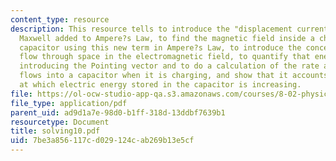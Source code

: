 ```yaml
---
content_type: resource
description: This resource tells to introduce the "displacement current" term that
  Maxwell added to Ampere?s Law, to find the magnetic field inside a charging cylindrical
  capacitor using this new term in Ampere?s Law, to introduce the concept of energy
  flow through space in the electromagnetic field, to quantify that energy flow by
  introducing the Pointing vector and to do a calculation of the rate at which energy
  flows into a capacitor when it is charging, and show that it accounts for the rate
  at which electric energy stored in the capacitor is increasing.
file: https://ol-ocw-studio-app-qa.s3.amazonaws.com/courses/8-02-physics-ii-electricity-and-magnetism-spring-2007/7be3a856117cd029124cab269b13e5cf_solving10.pdf
file_type: application/pdf
parent_uid: ad9d1a7e-98d0-b1ff-318d-13ddbf7639b1
resourcetype: Document
title: solving10.pdf
uid: 7be3a856-117c-d029-124c-ab269b13e5cf
---
```

